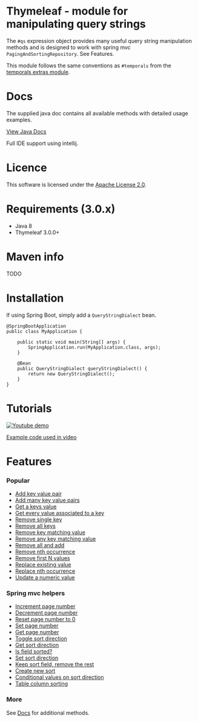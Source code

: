# Thymeleaf - module for manipulating query strings

The `#qs` expression object provides many useful query string manipulation methods and 
is designed to work with spring mvc `PagingAndSortingRepository`. See Features.

This module follows the same conventions as `#temporals` from the [temporals extras module](https://github.com/thymeleaf/thymeleaf-extras-java8time).

# Docs

The supplied java doc contains all available methods with detailed usage examples.

[View Java Docs](https://mjstewart.github.io/thymeleaf-querystring/com/github/mjstewart/querystring/expression/QueryStringHelper.html)

Full IDE support using intellij.

# Licence

This software is licensed under the [Apache License 2.0](https://github.com/mjstewart/thymeleaf-querystring/blob/master/LICENSE).

# Requirements (3.0.x)
- Java 8
- Thymeleaf 3.0.0+

# Maven info
TODO

# Installation

If using Spring Boot, simply add a `QueryStringDialect` bean. 

```$java
@SpringBootApplication
public class MyApplication {

	public static void main(String[] args) {
		SpringApplication.run(MyApplication.class, args);
	}

	@Bean
	public QueryStringDialect queryStringDialect() {
		return new QueryStringDialect();
	}
}
```

# Tutorials

[![Youtube demo](https://github.com/mjstewart/thymeleaf-querystring/blob/master/video-thumb.png)](https://www.youtube.com/playlist?list=PL3YkDUcLBd9-5qsfWb5moY9e_iqU6ylm3 "Youtube demo")

[Example code used in video](https://github.com/mjstewart/hotel-reservation-springmvc/blob/master/src/main/resources/templates/hotel/hotels.html)

# Features

### Popular
- [Add key value pair](https://mjstewart.github.io/thymeleaf-querystring/com/github/mjstewart/querystring/expression/QueryStringHelper.html#add-java.lang.String-java.lang.String-java.lang.String-)
- [Add many key value pairs](https://mjstewart.github.io/thymeleaf-querystring/com/github/mjstewart/querystring/expression/QueryStringHelper.html#addAll-java.lang.String-java.util.List-)
- [Get a keys value](https://mjstewart.github.io/thymeleaf-querystring/com/github/mjstewart/querystring/expression/QueryStringHelper.html#getFirstValue-java.lang.String-java.lang.String-)
- [Get every value associated to a key](http://localhost:63342/querystring/docs/com/github/mjstewart/querystring/expression/QueryStringHelper.html#getAllValues-java.lang.String-java.lang.String-)
- [Remove single key](https://mjstewart.github.io/thymeleaf-querystring/com/github/mjstewart/querystring/expression/QueryStringHelper.html#removeFirst-java.lang.String-java.lang.String-)
- [Remove all keys](https://mjstewart.github.io/thymeleaf-querystring/com/github/mjstewart/querystring/expression/QueryStringHelper.html#removeAll-java.lang.String-java.util.List-)
- [Remove key matching value](https://mjstewart.github.io/thymeleaf-querystring/com/github/mjstewart/querystring/expression/QueryStringHelper.html#removeKeyMatchingValue-java.lang.String-java.lang.String-java.lang.String-)
- [Remove any key matching value](http://localhost:63342/querystring/docs/com/github/mjstewart/querystring/expression/QueryStringHelper.html#removeAnyKeyMatchingValue-java.lang.String-java.lang.String-)
- [Remove all and add](http://localhost:63342/querystring/docs/com/github/mjstewart/querystring/expression/QueryStringHelper.html#removeAllAndAdd-java.lang.String-java.util.List-java.util.List-)
- [Remove nth occurrence](http://localhost:63342/querystring/docs/com/github/mjstewart/querystring/expression/QueryStringHelper.html#removeNth-java.lang.String-java.lang.String-int-)
- [Remove first N values](http://localhost:63342/querystring/docs/com/github/mjstewart/querystring/expression/QueryStringHelper.html#replaceN-java.lang.String-java.lang.String-java.util.List-)
- [Replace existing value](https://mjstewart.github.io/thymeleaf-querystring/com/github/mjstewart/querystring/expression/QueryStringHelper.html#replaceFirst-java.lang.String-java.lang.String-java.lang.String-)
- [Replace nth occurrence](http://localhost:63342/querystring/docs/com/github/mjstewart/querystring/expression/QueryStringHelper.html#replaceNth-java.lang.String-java.util.Map-)
- [Update a numeric value](https://mjstewart.github.io/thymeleaf-querystring/com/github/mjstewart/querystring/expression/QueryStringHelper.html#adjustFirstNumericValueBy-java.lang.String-java.lang.String-int-)

### Spring mvc helpers

- [Increment page number](https://mjstewart.github.io/thymeleaf-querystring/com/github/mjstewart/querystring/expression/QueryStringHelper.html#incrementPage-java.lang.String-int-)
- [Decrement page number](https://mjstewart.github.io/thymeleaf-querystring/com/github/mjstewart/querystring/expression/QueryStringHelper.html#decrementPage-java.lang.String-)
- [Reset page number to 0](https://mjstewart.github.io/thymeleaf-querystring/com/github/mjstewart/querystring/expression/QueryStringHelper.html#resetPageNumber-java.lang.String-)
- [Set page number](https://mjstewart.github.io/thymeleaf-querystring/com/github/mjstewart/querystring/expression/QueryStringHelper.html#setPageNumber-java.lang.String-java.lang.String-)
- [Get page number](https://mjstewart.github.io/thymeleaf-querystring/com/github/mjstewart/querystring/expression/QueryStringHelper.html#getPageNumber-java.lang.String-)
- [Toggle sort direction](https://mjstewart.github.io/thymeleaf-querystring/com/github/mjstewart/querystring/expression/QueryStringHelper.html#toggleSortDefaultDesc-java.lang.String-java.lang.String-)
- [Get sort direction](https://mjstewart.github.io/thymeleaf-querystring/com/github/mjstewart/querystring/expression/QueryStringHelper.html#getCurrentSortDirectionDesc-java.lang.String-java.lang.String-)
- [Is field sorted?](https://mjstewart.github.io/thymeleaf-querystring/com/github/mjstewart/querystring/expression/QueryStringHelper.html#isFieldSorted-java.lang.String-java.lang.String-)
- [Set sort direction](https://mjstewart.github.io/thymeleaf-querystring/com/github/mjstewart/querystring/expression/QueryStringHelper.html#setSortDirectionDesc-java.lang.String-java.lang.String-)
- [Keep sort field, remove the rest](http://localhost:63342/querystring/docs/com/github/mjstewart/querystring/expression/QueryStringHelper.html#keepSortField-java.lang.String-java.lang.String-)
- [Create new sort](https://mjstewart.github.io/thymeleaf-querystring/com/github/mjstewart/querystring/expression/QueryStringHelper.html#createNewSort-java.lang.String-java.util.List-)
- [Conditional values on sort direction](https://mjstewart.github.io/thymeleaf-querystring/com/github/mjstewart/querystring/expression/QueryStringHelper.html#valueWhenMatchesSortDesc-java.lang.String-java.lang.String-java.lang.String-java.lang.String-)
- [Table column sorting](https://mjstewart.github.io/thymeleaf-querystring/com/github/mjstewart/querystring/expression/QueryStringHelper.html#fieldSorterDesc-java.lang.String-)


### More
See [Docs](https://mjstewart.github.io/thymeleaf-querystring/com/github/mjstewart/querystring/expression/QueryStringHelper.html) for additional methods.
